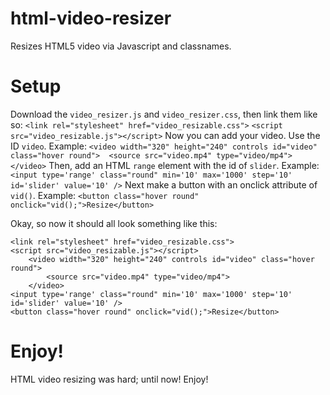 # html-video-resizer
Resizes HTML5 video via Javascript and classnames.

# Setup
Download the `video_resizer.js` and `video_resizer.css`, then link them like so: 
`<link rel="stylesheet" href="video_resizable.css">` 
`<script src="video_resizable.js"></script>` 
Now you can add your video. Use the ID `video`. Example: 
`<video width="320" height="240" controls id="video" class="hover round"> 
    <source src="video.mp4" type="video/mp4"> 
</video>` 
Then, add an HTML `range` element with the id of `slider`. Example: 
`<input type='range' class="round" min='10' max='1000' step='10' id='slider' value='10' />` 
Next make a button with an onclick attribute of `vid()`. Example: 
`<button class="hover round" onclick="vid();">Resize</button>` 

Okay, so now it should all look something like this: 
```
<link rel="stylesheet" href="video_resizable.css"> 
<script src="video_resizable.js"></script> 
	<video width="320" height="240" controls id="video" class="hover round"> 
		<source src="video.mp4" type="video/mp4"> 
	</video> 
<input type='range' class="round" min='10' max='1000' step='10' id='slider' value='10' /> 
<button class="hover round" onclick="vid();">Resize</button> 
```

# Enjoy!
HTML video resizing was hard; until now! Enjoy!
